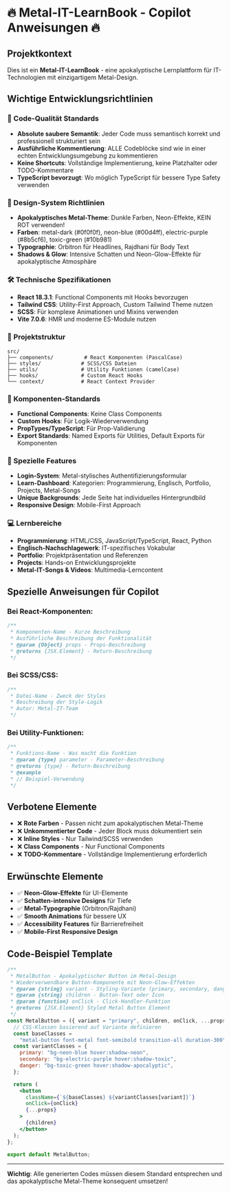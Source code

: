 <!-- Use this file to provide workspace-specific custom instructions to Copilot. For more details, visit https://code.visualstudio.com/docs/copilot/copilot-customization#_use-a-githubcopilotinstructionsmd-file -->

# 🔥 Metal-IT-LearnBook - Copilot Anweisungen 🔥

## Projektkontext

Dies ist ein **Metal-IT-LearnBook** - eine apokalyptische Lernplattform für IT-Technologien mit einzigartigem Metal-Design.

## Wichtige Entwicklungsrichtlinien

### 🎯 Code-Qualität Standards

- **Absolute saubere Semantik**: Jeder Code muss semantisch korrekt und professionell strukturiert sein
- **Ausführliche Kommentierung**: ALLE Codeblöcke sind wie in einer echten Entwicklungsumgebung zu kommentieren
- **Keine Shortcuts**: Vollständige Implementierung, keine Platzhalter oder TODO-Kommentare
- **TypeScript bevorzugt**: Wo möglich TypeScript für bessere Type Safety verwenden

### 🎨 Design-System Richtlinien

- **Apokalyptisches Metal-Theme**: Dunkle Farben, Neon-Effekte, KEIN ROT verwenden!
- **Farben**: metal-dark (#0f0f0f), neon-blue (#00d4ff), electric-purple (#8b5cf6), toxic-green (#10b981)
- **Typographie**: Orbitron für Headlines, Rajdhani für Body Text
- **Shadows & Glow**: Intensive Schatten und Neon-Glow-Effekte für apokalyptische Atmosphäre

### 🛠️ Technische Spezifikationen

- **React 18.3.1**: Functional Components mit Hooks bevorzugen
- **Tailwind CSS**: Utility-First Approach, Custom Tailwind Theme nutzen
- **SCSS**: Für komplexe Animationen und Mixins verwenden
- **Vite 7.0.6**: HMR und moderne ES-Module nutzen

### 📁 Projektstruktur

```
src/
├── components/          # React Komponenten (PascalCase)
├── styles/             # SCSS/CSS Dateien
├── utils/              # Utility Funktionen (camelCase)
├── hooks/              # Custom React Hooks
└── context/            # React Context Provider
```

### 🚀 Komponenten-Standards

- **Functional Components**: Keine Class Components
- **Custom Hooks**: Für Logik-Wiederverwendung
- **PropTypes/TypeScript**: Für Prop-Validierung
- **Export Standards**: Named Exports für Utilities, Default Exports für Komponenten

### 🎵 Spezielle Features

- **Login-System**: Metal-stylisches Authentifizierungsformular
- **Learn-Dashboard**: Kategorien: Programmierung, Englisch, Portfolio, Projects, Metal-Songs
- **Unique Backgrounds**: Jede Seite hat individuelles Hintergrundbild
- **Responsive Design**: Mobile-First Approach

### 💻 Lernbereiche

- **Programmierung**: HTML/CSS, JavaScript/TypeScript, React, Python
- **Englisch-Nachschlagewerk**: IT-spezifisches Vokabular
- **Portfolio**: Projektpräsentation und Referenzen
- **Projects**: Hands-on Entwicklungsprojekte
- **Metal-IT-Songs & Videos**: Multimedia-Lerncontent

## Spezielle Anweisungen für Copilot

### Bei React-Komponenten:

```jsx
/**
 * Komponenten-Name - Kurze Beschreibung
 * Ausführliche Beschreibung der Funktionalität
 * @param {Object} props - Props-Beschreibung
 * @returns {JSX.Element} - Return-Beschreibung
 */
```

### Bei SCSS/CSS:

```scss
/**
 * Datei-Name - Zweck der Styles
 * Beschreibung der Style-Logik
 * Autor: Metal-IT-Team
 */
```

### Bei Utility-Funktionen:

```javascript
/**
 * Funktions-Name - Was macht die Funktion
 * @param {type} parameter - Parameter-Beschreibung
 * @returns {type} - Return-Beschreibung
 * @example
 * // Beispiel-Verwendung
 */
```

## Verbotene Elemente

- ❌ **Rote Farben** - Passen nicht zum apokalyptischen Metal-Theme
- ❌ **Unkommentierter Code** - Jeder Block muss dokumentiert sein
- ❌ **Inline Styles** - Nur Tailwind/SCSS verwenden
- ❌ **Class Components** - Nur Functional Components
- ❌ **TODO-Kommentare** - Vollständige Implementierung erforderlich

## Erwünschte Elemente

- ✅ **Neon-Glow-Effekte** für UI-Elemente
- ✅ **Schatten-intensive Designs** für Tiefe
- ✅ **Metal-Typographie** (Orbitron/Rajdhani)
- ✅ **Smooth Animations** für bessere UX
- ✅ **Accessibility Features** für Barrierefreiheit
- ✅ **Mobile-First Responsive Design**

## Code-Beispiel Template

```jsx
/**
 * MetalButton - Apokalyptischer Button im Metal-Design
 * Wiederverwendbare Button-Komponente mit Neon-Glow-Effekten
 * @param {string} variant - Styling-Variante (primary, secondary, danger)
 * @param {string} children - Button-Text oder Icon
 * @param {function} onClick - Click-Handler-Funktion
 * @returns {JSX.Element} Styled Metal Button Element
 */
const MetalButton = ({ variant = "primary", children, onClick, ...props }) => {
  // CSS-Klassen basierend auf Variante definieren
  const baseClasses =
    "metal-button font-metal font-semibold transition-all duration-300";
  const variantClasses = {
    primary: "bg-neon-blue hover:shadow-neon",
    secondary: "bg-electric-purple hover:shadow-toxic",
    danger: "bg-toxic-green hover:shadow-apocalyptic",
  };

  return (
    <button
      className={`${baseClasses} ${variantClasses[variant]}`}
      onClick={onClick}
      {...props}
    >
      {children}
    </button>
  );
};

export default MetalButton;
```

---

**Wichtig**: Alle generierten Codes müssen diesem Standard entsprechen und das apokalyptische Metal-Theme konsequent umsetzen!
